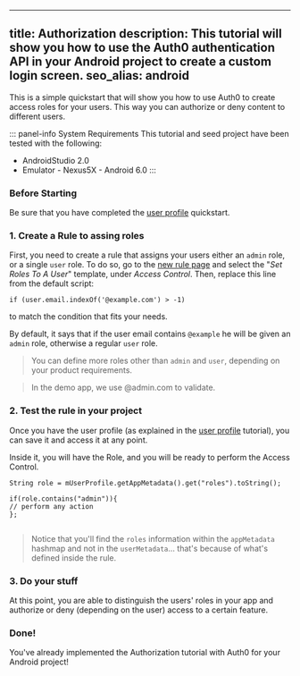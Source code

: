  ---
 title: Authorization
 description: This tutorial will show you how to use the Auth0 authentication API in your Android project to create a custom login screen.
 seo_alias: android
 ---
 
 This is a simple quickstart that will show you how to use Auth0 to create access roles for your users. This way you can authorize or deny content to different users.
 
 ::: panel-info System Requirements
 This tutorial and seed project have been tested with the following:
 
 * AndroidStudio 2.0
 * Emulator - Nexus5X - Android 6.0 
   :::
 
 
 ### Before Starting
 
 Be sure that you have completed the [user profile](04-user-profile.md) quickstart.
 
 ### 1. Create a Rule to assing roles
 
 First, you need to create a rule that assigns your users either an `admin` role, or a single `user` role. To do so, go to the [new rule page](https://manage.auth0.com/#/rules/new) and select the "*Set Roles To A User*" template, under *Access Control*. Then, replace this line from the default script:
 
  
   ``` 
   if (user.email.indexOf('@example.com') > -1)
   ```
   
   to match the condition that fits your needs. 
     
   By default, it says that if the user email contains `@example` he will be given an `admin` role, otherwise a regular `user` role.
   
   > You can define more roles other than `admin` and `user`, depending on your product requirements.
   
   > In the demo app, we use @admin.com to validate.
 
 ### 2. Test the rule in your project
 
 Once you have the user profile (as explained in the [user profile](04-user-profile.md) tutorial), you can save it and access it at any point.
   
 Inside it, you will have the Role, and you will be ready to perform the Access Control.
   
   
   ```android
 String role = mUserProfile.getAppMetadata().get("roles").toString();
 
 if(role.contains("admin")){
 // perform any action
 };
 			
   ```
   
   > Notice that you'll find the `roles` information within the `appMetadata` hashmap and not in the `userMetadata`... that's because of what's defined inside the rule.
   
 ### 3. Do your stuff
   
At this point, you are able to distinguish the users' roles in your app and authorize or deny (depending on the user) access to a certain feature.
  
  
 ### Done!
 
You've already implemented the Authorization tutorial with Auth0 for your Android project!
 